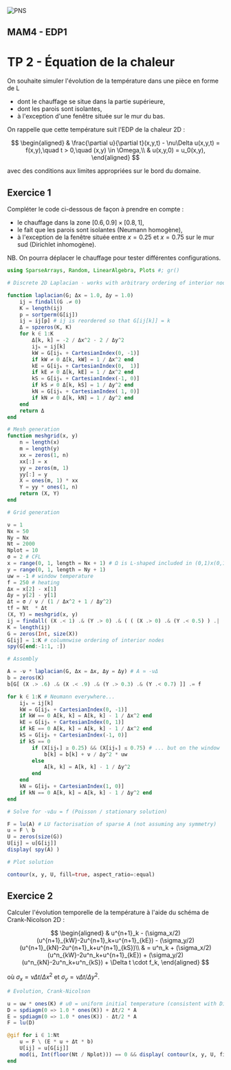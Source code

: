 ![PNS](http://caillau.perso.math.cnrs.fr/logo-pns.png)
## MAM4 - EDP1
# TP 2 - Équation de la chaleur

On souhaite simuler l'évolution de la température dans une pièce en forme de L
- dont le chauffage se situe dans la partie supérieure,
- dont les parois sont isolantes,
- à l'exception d'une fenêtre située sur le mur du bas.

On rappelle que cette température suit l'EDP de la chaleur 2D :

$$ \begin{aligned}
  & \frac{\partial u}{\partial t}(x,y,t) - \nu\Delta u(x,y,t) = f(x,y),\quad t > 0,\quad (x,y) \in \Omega,\\
  & u(x,y,0) = u_0(x,y),
\end{aligned} $$

avec des conditions aux limites appropriées sur le bord du domaine.

## Exercice 1

Compléter le code ci-dessous de façon à prendre en compte :
- le chauffage dans la zone $[0.6,0.9] \times [0.8,1]$,
- le fait que les parois sont isolantes (Neumann homogène),
- à l'exception de la fenêtre située entre $x = 0.25$ et $x = 0.75$ sur le mur sud (Dirichlet inhomogène).

NB. On pourra déplacer le chauffage pour tester différentes configurations.

```julia
using SparseArrays, Random, LinearAlgebra, Plots #; gr()

# Discrete 2D Laplacian - works with arbitrary ordering of interior nodes

function laplacian(G; Δx = 1.0, Δy = 1.0)
    ij = findall(G .≠ 0)
    K = length(ij)
    p = sortperm(G[ij])
    ij = ij[p] # ij is reordered so that G[ij[k]] = k
    Δ = spzeros(K, K)
    for k ∈ 1:K
        Δ[k, k] = -2 / Δx^2 - 2 / Δy^2
        ijₖ = ij[k]
        kW = G[ijₖ + CartesianIndex(0, -1)]
        if kW ≠ 0 Δ[k, kW] = 1 / Δx^2 end
        kE = G[ijₖ + CartesianIndex(0,  1)]
        if kE ≠ 0 Δ[k, kE] = 1 / Δx^2 end
        kS = G[ijₖ + CartesianIndex(-1, 0)]
        if kS ≠ 0 Δ[k, kS] = 1 / Δy^2 end
        kN = G[ijₖ + CartesianIndex( 1, 0)]
        if kN ≠ 0 Δ[k, kN] = 1 / Δy^2 end
    end
    return Δ
end

# Mesh generation
function meshgrid(x, y)
    n = length(x)
    m = length(y)
    xx = zeros(1, n)
    xx[:] = x
    yy = zeros(m, 1)
    yy[:] = y
    X = ones(m, 1) * xx
    Y = yy * ones(1, n)
    return (X, Y)
end

# Grid generation

ν = 1
Nx = 50
Ny = Nx
Nt = 2000
Nplot = 10
σ = 2 # CFL
x = range(0, 1, length = Nx + 1) # Ω is L-shaped included in (0,1)x(0,1)
y = range(0, 1, length = Ny + 1)
uw = -1 # window temperature
f = 250 # heating
Δx = x[2] - x[1]
Δy = y[2] - y[1]
Δt = σ / ν / (1 / Δx^2 + 1 / Δy^2)
tf = Nt  * Δt
(X, Y) = meshgrid(x, y)
ij = findall( (X .< 1) .& (Y .> 0) .& ( ( (X .> 0) .& (Y .< 0.5) ) .| ( (X .≥ 0.5) .& (Y .< 1) ) ) )
K = length(ij)
G = zeros(Int, size(X))
G[ij] = 1:K # columnwise ordering of interior nodes
spy(G[end:-1:1, :])

# Assembly

A = -ν * laplacian(G, Δx = Δx, Δy = Δy) # A ≃ -νΔ
b = zeros(K)
b[G[ (X .> .6) .& (X .< .9) .& (Y .> 0.3) .& (Y .< 0.7) ]] .= f

for k ∈ 1:K # Neumann everywhere...
    ijₖ = ij[k]
    kW = G[ijₖ + CartesianIndex(0, -1)]
    if kW == 0 A[k, k] = A[k, k] - 1 / Δx^2 end
    kE = G[ijₖ + CartesianIndex(0, 1)]
    if kE == 0 A[k, k] = A[k, k] - 1 / Δx^2 end
    kS = G[ijₖ + CartesianIndex(-1, 0)]
    if kS == 0
        if (X[ijₖ] ≥ 0.25) && (X[ijₖ] ≤ 0.75) # ... but on the window
            b[k] = b[k] + ν / Δy^2 * uw
        else
            A[k, k] = A[k, k] - 1 / Δy^2            
        end
    end
    kN = G[ijₖ + CartesianIndex(1, 0)]
    if kN == 0 A[k, k] = A[k, k] - 1 / Δy^2 end
end

# Solve for -νΔu = f (Poisson / stationary solution)

F = lu(A) # LU factorisation of sparse A (not assuming any symmetry)
u = F \ b
U = zeros(size(G))
U[ij] = u[G[ij]]
display( spy(A) )

# Plot solution

contour(x, y, U, fill=true, aspect_ratio=:equal)
```

## Exercice 2

Calculer l'évolution temporelle de la température à l'aide du schéma de Crank-Nicolson 2D :

$$ \begin{aligned}
  & u^{n+1}_k - (\sigma_x/2)(u^{n+1}_{kW}-2u^{n+1}_k+u^{n+1}_{kE})
              - (\sigma_y/2)(u^{n+1}_{kN}-2u^{n+1}_k+u^{n+1}_{kS})\\
  & = u^n_k   + (\sigma_x/2)(u^n_{kW}-2u^n_k+u^{n+1}_{kE})
              + (\sigma_y/2)(u^n_{kN}-2u^n_k+u^n_{kS}) + \Delta t \cdot f_k,
\end{aligned} $$

où $\sigma_x=\nu\Delta t/\Delta x^2$ et $\sigma_y=\nu\Delta t/\Delta y^2$.

```julia
# Evolution, Crank-Nicolson

u = uw * ones(K) # u0 = uniform initial temperature (consistent with Dirichlet) 
D = spdiagm(0 => 1.0 * ones(K)) + Δt/2 * A
E = spdiagm(0 => 1.0 * ones(K)) - Δt/2 * A
F = lu(D)

@gif for i ∈ 1:Nt
    u = F \ (E * u + Δt * b)
    U[ij] = u[G[ij]]
    mod(i, Int(floor(Nt / Nplot))) == 0 && display( contour(x, y, U, fill=true, aspect_ratio=:equal) ) # contour plot
end
```
